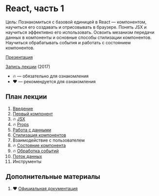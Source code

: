 # React, часть 1

Цель: Познакомиться с базовой единицей в React — компонентом, научиться его создавать и отрисовывать в браузере. Понять JSX и научиться эффективно его использовать. Освоить мезанизм передачи данных в компоненты и основные способы стилизации компонентов. Научиться обрабатывать события и работать с состоянием компонентов.

[Презентация](https://docs.google.com/presentation/d/12hb73467JuS3RlTEz16IULJJ2kQpE0sbXHAKio72uQc/edit?usp=sharing)

[Запись лекции](https://vimeo.com/225751004/76650cadb5) (2017)

* 🔥 — обязательно для ознакомления
* ❤️ — рекомендуется для ознакомления

## План лекции

1. [Введение](https://reactjs.org/)
2. [Первый компонент](https://codesandbox.io/s/new)
3. 🔥 [JSX](https://reactjs.org/docs/introducing-jsx.html)
4. 🔥 [Props](https://reactjs.org/docs/components-and-props.html)
5. [Работа с данными](https://reactjs.org/docs/lists-and-keys.html)
6. [Стилизация компонентов](https://codeburst.io/4-four-ways-to-style-react-components-ac6f323da822)
7. Взаимодействие с пользователем
8. 🔥 [Состояние компонента](https://reactjs.org/docs/state-and-lifecycle.html)
9. 🔥 [Обработка событий](https://reactjs.org/docs/handling-events.html)
10. [Поток данных](https://medium.com/@khbrt/react-unidirectional-data-flow-explained-71bc35858226)
11. Инструменты


## Дополнительные материалы

1. ❤️ [Официальная документация](https://reactjs.org/docs/hello-world.html)

